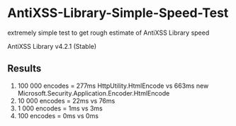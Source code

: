 AntiXSS-Library-Simple-Speed-Test
=================================

extremely simple test to get rough estimate of AntiXSS Library speed

AntiXSS Library v4.2.1 (Stable)

Results
-------

1. 100 000 encodes = 277ms HttpUtility.HtmlEncode vs 663ms new Microsoft.Security.Application.Encoder.HtmlEncode
2. 10 000 encodes = 22ms vs 76ms
3. 1 000 encodes = 1ms vs 3ms
4. 100 encodes = 0ms vs 0ms
